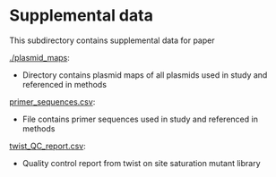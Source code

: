 # Supplemental data
This subdirectory contains supplemental data for paper

[./plasmid_maps](plasmid_maps): 

* Directory contains plasmid maps of all plasmids used in study and referenced in methods

[primer_sequences.csv](primer_sequences.csv): 
* File contains primer sequences used in study and referenced in methods

[twist_QC_report.csv](twist_QC_report.csv):
* Quality control report from twist on site saturation mutant library
